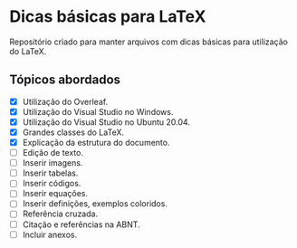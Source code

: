 # Dicas básicas para LaTeX

Repositório criado para manter arquivos com dicas básicas para utilização do LaTeX.

## Tópicos abordados

- [x] Utilização do Overleaf.
- [x] Utilização do Visual Studio no Windows.
- [x] Utilização do Visual Studio no Ubuntu 20.04.
- [x] Grandes classes do LaTeX.
- [x] Explicação da estrutura do documento.
- [ ] Edição de texto.
- [ ] Inserir imagens.
- [ ] Inserir tabelas.
- [ ] Inserir códigos.
- [ ] Inserir equações.
- [ ] Inserir definições, exemplos coloridos.
- [ ] Referência cruzada.
- [ ] Citação e referências na ABNT.
- [ ] Incluir anexos.
